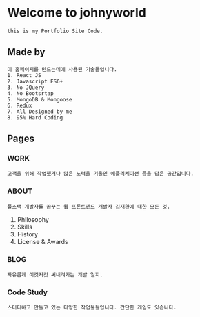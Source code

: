 # Welcome to johnyworld
	this is my Portfolio Site Code.

## Made by
	이 홈페이지를 만드는데에 사용된 기술들입니다.
	1. React JS
	2. Javascript ES6+
	3. No JQuery
	4. No Bootsrtap
	5. MongoDB & Mongoose
	6. Redux
	7. All Designed by me
	8. 95% Hard Coding

## Pages

### WORK
	고객을 위해 작업했거나 많은 노력을 기울인 애플리케이션 등을 담은 공간입니다.

### ABOUT
	풀스택 개발자를 꿈꾸는 웹 프론트엔드 개발자 김재환에 대한 모든 것.
1. Philosophy
2. Skills
3. History
4. License & Awards

### BLOG
	자유롭게 이것저것 써내려가는 개발 일지.

### Code Study
	스터디하고 만들고 있는 다양한 작업물들입니다. 간단한 게임도 있습니다.


